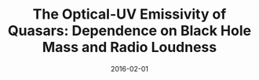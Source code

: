 ---
title: "The Optical-UV Emissivity of Quasars: Dependence on Black Hole Mass and Radio Loudness"
collection: publications
permalink: /publication/2016-02-01-The-Optical-UV-Emissivity-of-Quasars-Dependence-on-Black-Hole-Mass-and-Radio-Loudness
date: 2016-02-01
venue: 'ApJ Letters'
paperurl: 'https://ui.adsabs.harvard.edu/abs/2016ApJ...818L...1S'
citation: ' Francesco Shankar,  Giorgio Calderone,  Christian Knigge,  James Matthews,  Rachel Buckland,  Krzysztof Hryniewicz,  Gregory Sivakoff,  Xinyu Dai,  Kayleigh Richardson,  Jack Riley,  James Gray,  Fabio La Franca,  Diego Altamirano,  Judith Croston,  Poshak Gandhi,  Sebastian H\&quot;onig,  Ian McHardy,  Matthew Middleton, &quot;The Optical-UV Emissivity of Quasars: Dependence on Black Hole Mass and Radio Loudness.&quot; ApJ Letters, 2016.'
authors: 'Francesco Shankar, Giorgio Calderone, Christian Knigge,  et al.'
---